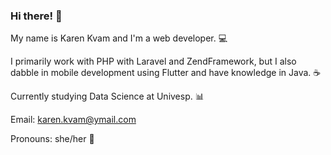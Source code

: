### Hi there! 👋

My name is Karen Kvam and I'm a web developer. 💻

I primarily work with PHP with Laravel and ZendFramework, but I also dabble in mobile development using Flutter and have knowledge in Java. ☕

Currently studying Data Science at Univesp. 📊


Email: karen.kvam@ymail.com


Pronouns: she/her 🌸
